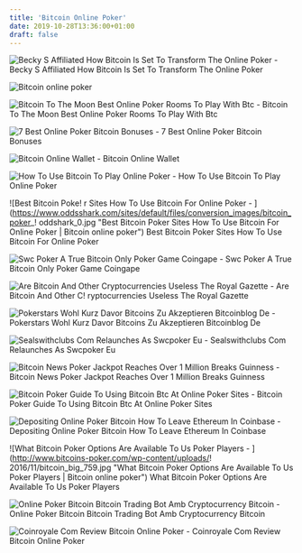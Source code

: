 ```yaml
---
title: 'Bitcoin Online Poker'
date: 2019-10-28T13:36:00+01:00
draft: false
---
```


![Becky S Affiliated How Bitcoin Is Set To Transform The Online Poker - ](https://calvinayre.com/wp-content/uploads/2017/08/beckys-affiliated-bitcoin-set-transform-online-poker-world-beyond.jpg "Becky S Affiliated How Bitcoin Is Set To Transform The Online Poker | Bitcoin online poker") Becky S Affiliated How Bitcoin Is Set To Transform The Online Poker

![Bitcoin online poker](https://edge.pokerzeit.com/assets/Uploads/poker-bitcoin.jpg?t=1562078693 "Bitcoin online poker") 

![Bitcoin To The Moon Best Online Poker Rooms To Play With Btc - ](https://worldpokerdeals.com/uploads/e7dba56712495f78bee28877108fabbd.jpg "Bitcoin To The Moon Best Online Poker Rooms To Play With Btc | Bitcoin online poker") Bitcoin To The Moon Best Online Poker Rooms To Play With Btc

![7 Best Online Poker Bitcoin Bonuses - ](https://bitpokerstar.com/wp-content/uploads/2017/10/7-Best-Online-Poker-Bitcoin-Bonuses.jpg "7 Best Online Poker Bitcoin Bonuses | Bitcoin online poker") 7 Best Online Poker Bitcoin Bonuses

![Bitcoin Online Wallet - ](https://de.yourpokerdream.com/wp-content/uploads//2017/05/Bitcoins3.jpg "Bitcoin Online Wallet | Bitcoin online poker") Bitcoin Online Wallet

![How To Use Bitcoin To Play Online Poker - ](https://46ej48mtoih19noij34d8gp3-wpengine.netdna-ssl.com/wp-content/uploads/2017/10/bitcoin-site-1024x683.jpg "How To Use Bitcoin To Play Online Poker | Bitcoin online poker") How To Use Bitcoin To Play Online Poker

![Best Bitcoin Poke!   r Sites How To Use Bitcoin For Online Poker - ](https://www.oddsshark.com/sites/default/files/conversion_images/bitcoin_poker_!   oddshark_0.jpg "Best Bitcoin Poker Sites How To Use Bitcoin For Online Poker | Bitcoin online poker") Best Bitcoin Poker Sites How To Use Bitcoin For Online Poker

![Swc Poker A True Bitcoin Only Poker Game Coingape - ](https://cdn.coingape.com/wp-content/uploads/2019/03/01181242/swc-review-e1551444292554.jpg "Swc Poker A True Bitcoin Only Poker Game Coingape | Bitcoin online poker") Swc Poker A True Bitcoin Only Poker Game Coingape

![Are Bitcoin And Other Cryptocurrencies Useless The Royal Gazette - ](http://www.royalgazette.com/storyimage/RG/20181023/COLUMN47/181029918/AR/0/AR-181029918.jpg&Logo=/images/rglogo1.gif&LogoXPos=5&LogoYPos=5&maxw=630&maxh=350 "Are Bitcoin And Other Cryptocurrencies Useless The Royal Gazette | Bitcoin online poker") Are Bitcoin And Other C! ryptocurrencies Useless The Royal Gazette

![Pokerstars Wohl Kurz Davor Bitcoins Zu Akzeptieren Bitcoinblog De - ](https://btcoins.files.wordpress.com/2014/12/poker.jpg "Pokerstars Wohl Kurz Davor Bitcoins Zu Akzeptieren Bitcoinblog De | Bitcoin online poker") Pokerstars Wohl Kurz Davor Bitcoins Zu Akzeptieren Bitcoinblog De

![Sealswithclubs Com Relaunches As Swcpoker Eu - ](https://www.bitcoincasinopro.com/wp-content/uploads/2015/03/sealswithclubs-300x212.jpg "Sealswithclubs Com Relaunches As Swcpoker Eu | Bitcoin online poker") Sealswithclubs Com Relaunches As Swcpoker Eu

![Bitcoin News Poker Jackpot Reaches Over 1 Million Breaks Guinness - ](https://btcmag.portal.btcm.ag/wp-content/uploads/sites/5/2019/07/Project_-_Sketch_1_78-4-1-668x442.jpg "Bitcoin News !   Poker Jackpot Reaches Over 1 Million Breaks Guinness | Bitcoin online p!   oker") Bitcoin News Poker Jackpot Reaches Over 1 Million Breaks Guinness

![Bitcoin Poker Guide To Using Bitcoin Btc At Online Poker Sites - ](https://edge1.pokerlistings.com/assets/Uploads/_resampled/CroppedImage_320_180__NWM-Optimized__NWM-bitcoin-poker-online.jpg?t=1522355617 "Bitcoin Poker Guide To Using Bitcoin Btc At Online Poker Sites | Bitcoin online poker") Bitcoin Poker Guide To Using Bitcoin Btc At Online Poker Sites

![Depositing Online Poker Bitcoin How To Leave Ethereum In Coinbase - ](https://professionalrakeback.com/sites/default/files/files/pictures2/coinbase-buy-btc.png "Depositing Online Poker Bitcoin How To Leave Ethereum In Coinbase | Bitcoin online poker") Depositing Online Poker Bitcoin How To Leave Ethereum In Coinbase

![What Bitcoin Poker Options Are Available To Us Poker Players - ](http://www.bitcoins-poker.com/wp-content/uploads/!   2016/11/bitcoin_big_759.jpg "What Bitcoin Poker Options Are Available To Us Poker Players | Bitcoin online poker") What Bitcoin Poker Options Are Available To Us Poker Players

![Online Poker Bitcoin Bitcoin Trading Bot Amb Cryptocurrency Bitcoin - ](https://i.pinimg.com/736x/5a/ed/ec/5aedec85dfc4c329315f53a86f9e8115.jpg "Online Poker Bitcoin Bitcoin Trading Bot Amb Cryptocurrency Bitcoin | Bitcoin online poker") Online Poker Bitcoin Bitcoin Trading Bot Amb Cryptocurrency Bitcoin

![Coinroyale Com Review Bitcoin Online Poker - ](http://www.bitcoinonlinepoker.org/screenshots/?url=coinroyale.com&size=1000 "Coinroyale Com Review Bitcoin Online Poker | Bitcoin online poker") Coinroyale Com Review Bitcoin Online Poker
